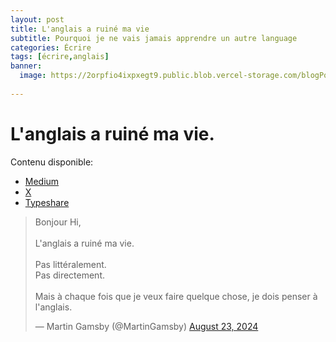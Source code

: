 ```yaml
---
layout: post
title: L'anglais a ruiné ma vie
subtitle: Pourquoi je ne vais jamais apprendre un autre language
categories: Écrire
tags: [écrire,anglais]
banner:
  image: https://2orpfio4ixpxegt9.public.blob.vercel-storage.com/blogPost/cm061d3ao001wkz0crx1rapup/preview-image-mXissGlLYzKXW41x1aPKEnU1FNDoGS.jfif
  
---
```


# L'anglais a ruiné ma vie.

Contenu disponible:
- [Medium](https://medium.com/@martin.gamsby/langlais-a-ruin%C3%A9-ma-vie-c874cc6fac0a)
- [X](https://x.com/MartinGamsby/status/1826795404454998133)
- [Typeshare](https://typeshare.co/martingamsby/posts/langlais-a-ruine-ma-vie)

<blockquote class="twitter-tweet"><p lang="fr" dir="ltr">Bonjour Hi,<br><br>L&#39;anglais a ruiné ma vie.<br><br>Pas littéralement.<br>Pas directement.<br><br>Mais à chaque fois que je veux faire quelque chose, je dois penser à l&#39;anglais.</p>&mdash; Martin Gamsby (@MartinGamsby) <a href="https://twitter.com/MartinGamsby/status/1826795404454998133?ref_src=twsrc%5Etfw">August 23, 2024</a></blockquote> <script async src="https://platform.twitter.com/widgets.js" charset="utf-8"></script> 
